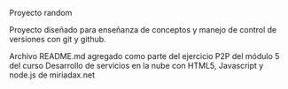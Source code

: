 Proyecto random

Proyecto diseñado para enseñanza de conceptos y manejo de control de versiones con git y github.

Archivo README.md agregado como parte del ejercicio P2P del módulo 5 del curso Desarrollo de servicios en la nube con HTML5, Javascript y node.js de miriadax.net
